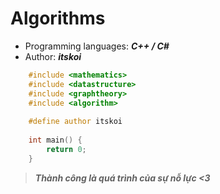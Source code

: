 # Algorithms
 - Programming languages: ***C++ / C#***
 - Author: ***itskoi***
``` cpp
    #include <mathematics>
    #include <datastructure>
    #include <graphtheory>
    #include <algorithm>
    	
    #define author itskoi
	
    int main() {
        return 0;
    }
```

> ***Thành công là quá trình của sự nỗ lực <3***
